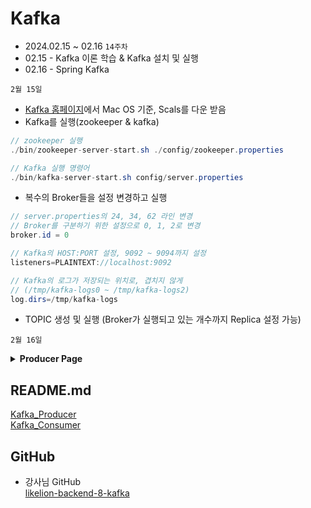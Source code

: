 # Kafka
- 2024.02.15 ~ 02.16 `14주차`
- 02.15 - Kafka 이론 학습 & Kafka 설치 및 실행
- 02.16 - Spring Kafka

`2월 15일`
- [Kafka 홈페이지](https://kafka.apache.org/)에서 Mac OS 기준, Scals를 다운 받음  
- Kafka를 실행(zookeeper & kafka)
```java
// zookeeper 실행
./bin/zookeeper-server-start.sh ./config/zookeeper.properties

// Kafka 실행 명령어
./bin/kafka-server-start.sh config/server.properties
```
- 복수의 Broker들을 설정 변경하고 실행 
```java
// server.properties의 24, 34, 62 라인 변경
// Broker를 구분하기 위한 설정으로 0, 1, 2로 변경
broker.id = 0

// Kafka의 HOST:PORT 설정, 9092 ~ 9094까지 설정
listeners=PLAINTEXT://localhost:9092

// Kafka의 로그가 저장되는 위치로, 겹치지 않게
// (/tmp/kafka-logs0 ~ /tmp/kafka-logs2)
log.dirs=/tmp/kafka-logs
```
- TOPIC 생성 및 실행 (Broker가 실행되고 있는 개수까지 Replica 설정 가능)


`2월 16일`
<details>
<summary><strong>Producer Page</strong></summary>

- 메시지 보내기(단순 메시지만 보내기)
<div>KafkaProducerConfig: stringProducerFactory & stringKafkaTemplate</div>
<div>KafkaService: send</div>
<div>KafkaController: publish</div>

- 비동기적으로 메시지 보내기(메시지에 대한 정보 확인 가능)
<div>KafkaProducerConfig: stringProducerFactory & stringKafkaTemplate</div>
<div>KafkaService: sendWithCallback & sendResultSync</div>
<div>KafkaController: publish</div>

- Dto 양식으로 메시지 보내기
<div>KafkaProducerConfig: payloadProducerFactory & payloadKafkaTemplate</div>
<div>KafkaService: sendDto</div>
<div>KafkaController: publishJson</div>
</details>



## README.md
[Kafka_Producer]()  
[Kafka_Consumer]()

## GitHub
- 강사님 GitHub  
[likelion-backend-8-kafka](https://github.com/edujeeho0/likelion-backend-8-kafka)

